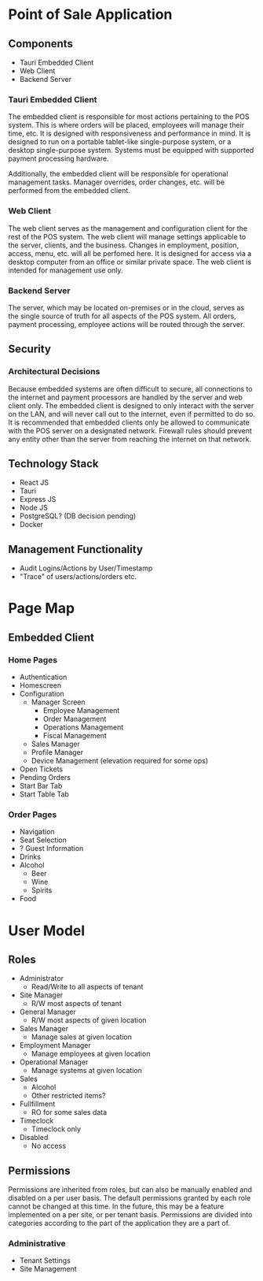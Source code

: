 # Point of Sale Application

## Components
- Tauri Embedded Client
- Web Client
- Backend Server

### Tauri Embedded Client
The embedded client is responsible for most actions pertaining to the POS system. This is where orders will be placed, employees will manage their time, etc. It is designed with responsiveness and performance in mind. It is designed to run on a portable tablet-like single-purpose system, or a desktop single-purpose system. Systems must be equipped with supported payment processing hardware.

Additionally, the embedded client will be responsible for operational management tasks. Manager overrides, order changes, etc. will be performed from the embedded client.

### Web Client
The web client serves as the management and configuration client for the rest of the POS system. The web client will manage settings applicable to the server, clients, and the business. Changes in employment, position, access, menu, etc. will all be perfomed here. It is designed for access via a desktop computer from an office or similar private space. The web client is intended for management use only.

### Backend Server
The server, which may be located on-premises or in the cloud, serves as the single source of truth for all aspects of the POS system. All orders, payment processing, employee actions will be routed through the server. 

## Security
### Architectural Decisions
Because embedded systems are often difficult to secure, all connections to the internet and payment processors are handled by the server and web client only. The embedded client is designed to only interact with the server on the LAN, and will never call out to the internet, even if permitted to do so. It is recommended that embedded clients only be allowed to communicate with the POS server on a designated network. Firewall rules should prevent any entity other than the server from reaching the internet on that network.


## Technology Stack
- React JS
- Tauri
- Express JS
- Node JS
- PostgreSQL? (DB decision pending)
- Docker

## Management Functionality
- Audit Logins/Actions by User/Timestamp
- "Trace" of users/actions/orders etc.


# Page Map
## Embedded Client
### Home Pages
- Authentication
- Homescreen
- Configuration
    - Manager Screen
        - Employee Management
        - Order Management
        - Operations Management
        - Fiscal Management
    - Sales Manager
    - Profile Manager
    - Device Management (elevation required for some ops)
- Open Tickets
- Pending Orders
- Start Bar Tab
- Start Table Tab

### Order Pages
- Navigation
- Seat Selection
- ? Guest Information
- Drinks
- Alcohol
    - Beer
    - Wine
    - Spirits
- Food


# User Model
## Roles
- Administrator
    - Read/Write to all aspects of tenant
- Site Manager
    - R/W most aspects of tenant
- General Manager
    - R/W most aspects of given location
- Sales Manager
    - Manage sales at given location
- Employment Manager
    - Manage employees at given location
- Operational Manager
    - Manage systems at given location
- Sales
    - Alcohol
    - Other restricted items?
- Fullfillment
    - RO for some sales data
- Timeclock
    - Timeclock only
- Disabled
    - No access

## Permissions
Permissions are inherited from roles, but can also be manually enabled and disabled on a per user basis. The default permissions granted by each role cannot be changed at this time. In the future, this may be a feature implemented on a per site, or per tenant basis. Permissions are divided into categories according to the part of the application they are a part of.

### Administrative
- Tenant Settings
- Site Management
